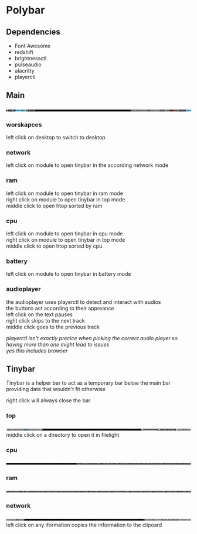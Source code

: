 # Polybar

## Dependencies
- Font Awesome
- redshift
- brightnessctl
- pulseaudio
- alacritty
- playerctl


## Main
![](../../.git-md-img/polybar.jpg)
### worskapces
left click on desktop to switch to desktop

### network
left click on module to open tinybar in the according network mode

### ram
left click on module to open tinybar in ram mode<br>
right click on module to open tinybar in top mode<br> 
middle click to open htop sorted by ram<br>

### cpu
left click on module to open tinybar in cpu mode<br>
right click on module to open tinybar in top mode<br>
middle click to open htop sorted by cpu

### battery 
left click on module to open tinybar in battery mode

### audioplayer
the audioplayer uses playerctl to detect and interact with audios<br>
the buttons act according to their appreance<br>
left click on the text pauses<br>
right click skips to the next track<br>
middle click goes to the previous track

*playerctl isn't exactly precice when picking the correct audio player so having more than one might lead to issues<br>
yes this includes browser*

## Tinybar
Tinybar is a helper bar to act as a temporary bar below the main bar providing data that wouldn't fit otherwise

right click will always close the bar
### top
![](../../.git-md-img/tinybar_top.jpg)
middle click on a directory to open it in flielight

### cpu
![](../../.git-md-img/tinybar_cpu.jpg)

### ram
![](../../.git-md-img/tinybar_ram.jpg)

### network
![](../../.git-md-img/tinybar_wifi.jpg)
left click on any iformation copies the information to the clipoard
